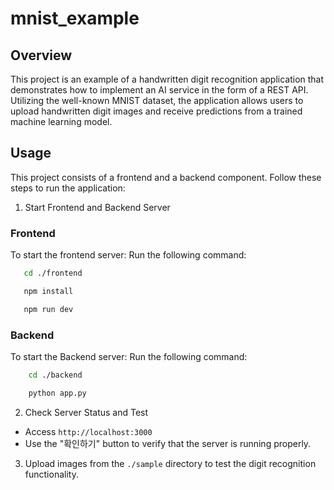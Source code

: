 # mnist_example

## Overview

This project is an example of a handwritten digit recognition application that demonstrates how to implement an AI service in the form of a REST API. Utilizing the well-known MNIST dataset, the application allows users to upload handwritten digit images and receive predictions from a trained machine learning model.

## Usage

This project consists of a frontend and a backend component. Follow these steps to run the application:

1. Start Frontend and Backend Server
### Frontend

To start the frontend server:
Run the following command:

```bash
   cd ./frontend

   npm install 

   npm run dev
```

### Backend

To start the Backend server:
Run the following command:

```bash
    cd ./backend

    python app.py
```

2. Check Server Status and Test
- Access `http://localhost:3000`
- Use the "확인하기" button to verify that the server is running properly.

3. Upload images from the `./sample` directory to test the digit recognition functionality.
